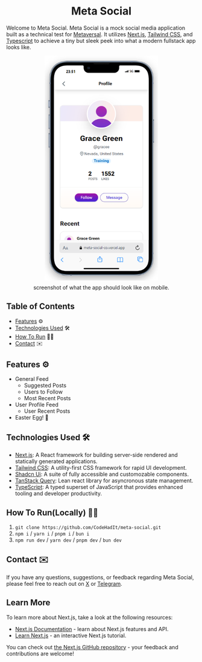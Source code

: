 
<h1 align="center">Meta Social</h1>

Welcome to Meta Social. Meta Social is a mock social media application built as a technical test for [Metaversal](https://www.metaversal.gg). It utilizes [Next.js](https://nextjs.org/docs), [Tailwind CSS](https://tailwindcss.com/), and [Typescript](https://www.typescriptlang.org/) to achieve a tiny but sleek peek into what a modern fullstack app looks like. 

<img src="./public/images/app-screenshot.png" alt="meta-social_screenshot" width="300" style="display: block; margin: 0 auto;" align="center" />



<p align="center" style="margin-top: 10px" >screenshot of what the app should look like on mobile.</p>

## Table of Contents

- [Features](#features) ⚙️
- [Technologies Used](#technologies-used) 🛠️
- [How To Run](#how-to-runlocally) 🧑‍💻
- [Contact](#contact) ✉️


## Features ⚙️

- General Feed
    - Suggested Posts
    - Users to Follow
    - Most Recent Posts
- User Profile Feed
    - User Recent Posts
- Easter Egg! 🥚


## Technologies Used 🛠️

- [Next.js](https://nextjs.org/docs): A React framework for building server-side rendered and statically generated applications.
- [Tailwind CSS](https://tailwindcss.com): A utility-first CSS framework for rapid UI development.
- [Shadcn Ui](https://ui.shadcn.com): A suite of fully accessible and customozable components.
- [TanStack Query](https://tanstack.com/query/latest): Lean react library for asyncronous state management. 
- [TypeScript](https://www.typescriptlang.org/): A typed superset of JavaScript that provides enhanced tooling and developer productivity.

## How To Run(Locally) 🧑‍💻

1. `git clone https://github.com/CodeHadIt/meta-social.git`
2. `npm i` / `yarn i` / `pnpm i` / `bun i`
3.  `npm run dev` / `yarn dev` / `pnpm dev` / `bun dev`

## Contact ✉️

If you have any questions, suggestions, or feedback regarding Meta Social, please feel free to reach out on [X](https://x.com/codehadit) or [Telegram](https://t.me/Codehadit).


## Learn More

To learn more about Next.js, take a look at the following resources:

- [Next.js Documentation](https://nextjs.org/docs) - learn about Next.js features and API.
- [Learn Next.js](https://nextjs.org/learn) - an interactive Next.js tutorial.

You can check out [the Next.js GitHub repository](https://github.com/vercel/next.js) - your feedback and contributions are welcome!
